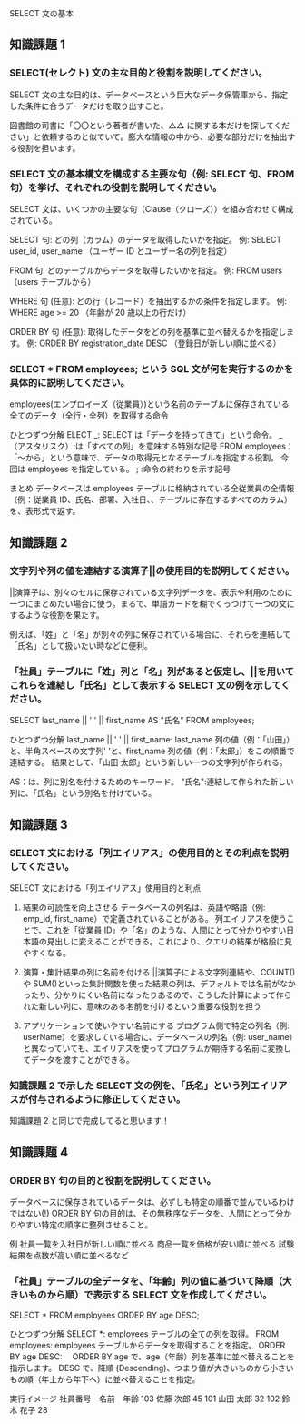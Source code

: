 SELECT 文の基本

## 知識課題 1

### SELECT(セレクト) 文の主な目的と役割を説明してください。

SELECT 文の主な目的は、データベースという巨大なデータ保管庫から、指定した条件に合うデータだけを取り出すこと。

図書館の司書に「〇〇という著者が書いた、△△ に関する本だけを探してください」と依頼するのと似ていて。膨大な情報の中から、必要な部分だけを抽出する役割を担います。

### SELECT 文の基本構文を構成する主要な句（例: SELECT 句、FROM 句）を挙げ、それぞれの役割を説明してください。

SELECT 文は、いくつかの主要な句（Clause（クローズ））を組み合わせて構成されている。

SELECT 句: どの列（カラム）のデータを取得したいかを指定。
例: SELECT user_id, user_name （ユーザー ID とユーザー名の列を指定）

FROM 句: どのテーブルからデータを取得したいかを指定。
例: FROM users （users テーブルから）

WHERE 句 (任意): どの行（レコード）を抽出するかの条件を指定します。
例: WHERE age >= 20 （年齢が 20 歳以上の行だけ）

ORDER BY 句 (任意): 取得したデータをどの列を基準に並べ替えるかを指定します。
例: ORDER BY registration_date DESC （登録日が新しい順に並べる）

### SELECT \* FROM employees; という SQL 文が何を実行するのかを具体的に説明してください。

employees(エンプロイーズ（従業員）)という名前のテーブルに保存されている全てのデータ（全行・全列）を取得する命令

ひとつずつ分解
ELECT _: SELECT は「データを持ってきて」という命令。
_（アスタリスク）:は「すべての列」を意味する特別な記号
FROM employees：「〜から」という意味で、データの取得元となるテーブルを指定する役割。
今回は employees を指定している。
; :命令の終わりを示す記号

まとめ
データベースは employees テーブルに格納されている全従業員の全情報（例：従業員 ID、氏名、部署、入社日、、テーブルに存在するすべてのカラム）を、表形式で返す。

## 知識課題 2

### 文字列や列の値を連結する演算子||の使用目的を説明してください。

||演算子は、別々のセルに保存されている文字列データを、表示や利用のために一つにまとめたい場合に使う。まるで、単語カードを糊でくっつけて一つの文にするような役割を果たす。

例えば、「姓」と「名」が別々の列に保存されている場合に、それらを連結して「氏名」として扱いたい時などに便利。

### 「社員」テーブルに「姓」列と「名」列があると仮定し、||を用いてこれらを連結し「氏名」として表示する SELECT 文の例を示してください。

SELECT
last_name || ' ' || first_name AS "氏名"
FROM
employees;

ひとつずつ分解
last_name || ' ' || first_name:
last_name 列の値（例：「山田」）と、半角スペースの文字列' 'と、first_name 列の値（例：「太郎」）をこの順番で連結する。
結果として、「山田 太郎」という新しい一つの文字列が作られる。

AS：は、列に別名を付けるためのキーワード。
"氏名":連結して作られた新しい列に、「氏名」という別名を付けている。

## 知識課題 3

### SELECT 文における「列エイリアス」の使用目的とその利点を説明してください。

SELECT 文における「列エイリアス」使用目的と利点

1. 結果の可読性を向上させる
   データベースの列名は、英語や略語（例: emp_id, first_name）で定義されていることがある。
   列エイリアスを使うことで、これを「従業員 ID」や「名」のような、人間にとって分かりやすい日本語の見出しに変えることができる。これにより、クエリの結果が格段に見やすくなる。

2. 演算・集計結果の列に名前を付ける
   ||演算子による文字列連結や、COUNT()や SUM()といった集計関数を使った結果の列は、デフォルトでは名前がなかったり、分かりにくい名前になったりあるので、こうした計算によって作られた新しい列に、意味のある名前を付けるという重要な役割を担う

3. アプリケーションで使いやすい名前にする
   プログラム側で特定の列名（例: userName）を要求している場合に、データベースの列名（例: user_name）と異なっていても、エイリアスを使ってプログラムが期待する名前に変換してデータを渡すことができる。

### 知識課題 2 で示した SELECT 文の例を、「氏名」という列エイリアスが付与されるように修正してください。

知識課題 2 と同じで完成してると思います！

## 知識課題 4

### ORDER BY 句の目的と役割を説明してください。

データベースに保存されているデータは、必ずしも特定の順番で並んでいるわけではない(!)
ORDER BY 句の目的は、その無秩序なデータを、人間にとって分かりやすい特定の順序に整列させること。

例
社員一覧を入社日が新しい順に並べる
商品一覧を価格が安い順に並べる
試験結果を点数が高い順に並べるなど

### 「社員」テーブルの全データを、「年齢」列の値に基づいて降順（大きいものから順）で表示する SELECT 文を作成してください。

SELECT \*
FROM employees
ORDER BY age DESC;

ひとつずつ分解
SELECT \*: employees テーブルの全ての列を取得。
FROM employees: employees テーブルからデータを取得することを指定。
ORDER BY age DESC:　 ORDER BY age で、age（年齢）列を基準に並べ替えることを指示します。
DESC で、降順 (Descending)、つまり値が大きいものから小さいもの順（年上から年下へ）に並べ替えることを指定。

実行イメージ
社員番号　名前　年齢
103 佐藤 次郎 45
101 山田 太郎 32
102 鈴木 花子 28
